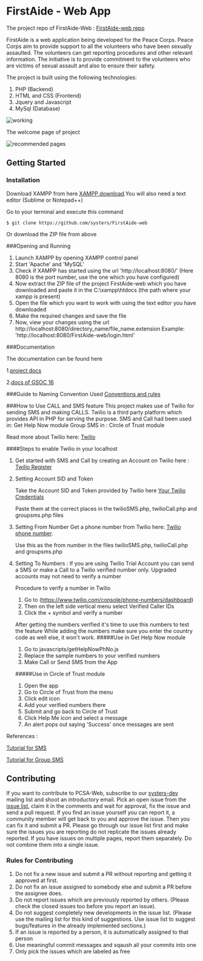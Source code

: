 # FirstAide - Web App

The project repo of FirstAide-Web : [FirstAide-web repo](https://github.com/systers/FirstAide-web)

FirstAide is a web application being developed for the Peace Corps. Peace Corps aim to provide support to all the volunteers who have been sexually assaulted. The volunteers can get reporting procedures and other relevant information. The initiative is to provide commitment to the volunteers who are victims of sexual assault and also to ensure their safety.

The project is built using the following technologies:
 1. PHP (Backend)
 2. HTML and CSS (Frontend)
 3. Jquery and Javascript
 4. MySql (Database)

![working](https://cloud.githubusercontent.com/assets/14356938/15768596/d4ae5218-296f-11e6-9102-0d39e2bcd1da.jpg)

The welcome page of project

![recommended pages](https://cloud.githubusercontent.com/assets/14356938/15768497/001cb95e-296f-11e6-8cf4-052ffc24e154.png)

## Getting Started

### Installation
Download XAMPP from here [XAMPP download](https://www.apachefriends.org/download.html).You will also need a text editor (Sublime or Notepad++) 

Go to your terminal and execute this command

    $ git clone https://github.com/systers/FirstAide-web

Or download the ZIP file from above

###Opening and Running
1. Launch XAMPP by opening XAMPP control panel
2. Start 'Apache' and 'MySQL' 
3. Check if XAMPP has started using the url 'http://localhost:8080/' (Here 8080 is the port number, use the one which you have configured)
4. Now extract the ZIP file of the project FirstAide-web which you have downloaded and paste it in the C:\xampp\htdocs (the path where your xampp is present)
5. Open the file which you want to work with using the text editor you have downloaded
6. Make the required changes and save the file
7. Now, view your changes using the url http://localhost:8080/directory_name/file_name.extension  Example: 'http://localhost:8080/FirstAide-web/login.html'

###Documentation

The documentation can be found here

1.[project docs](https://github.com/systers/FirstAide-web/tree/master/project-docs)

2.[docs of GSOC 16](https://github.com/systers/FirstAide-web/tree/master/work-docs)

###Guide to Naming Convention Used
[Conventions and rules](https://google.github.io/styleguide/htmlcssguide.xml)

###How to Use CALL and SMS feature
This project makes use of Twilio for sending SMS and making CALLS. Twilio is a third party platform which provides API in PHP for serving the purpose.
SMS and Call had been used in:
Get Help Now module
Group SMS in :
Circle of Trust module

Read more about Twilio here: [Twilio](https://www.twilio.com/)

####Steps to enable Twilio in your localhost
1. Get started with SMS and Call by creating an Account on Twilio here : [Twilio Register](https://www.twilio.com/try-twilio)
2. Setting Account SID and Token
   
   Take the Account SID and Token provided by Twilio here [Your Twilio Credentials](https://www.twilio.com/console)
   
   Paste them at the correct places in  the twilioSMS.php, twilioCall.php and groupsms.php files
3. Setting From Number
   Get a phone number from Twilio here: [Twilio phone number](https://www.twilio.com/console/phone-numbers/dashboard).

   Use this as the from number in the files twilioSMS.php, twilioCall.php and groupsms.php
4. Setting To Numbers :
   If you are using Twilio Trial Account you can send a SMS or make a Call to a Twilio verified number only. Upgraded accounts may not   need to verify a number

   Procedure to verify a number in Twilio
   1. Go to (https://www.twilio.com/console/phone-numbers/dashboard)
   2. Then on the left side vertical menu select Verified Caller IDs
   3. Click the + symbol and verify a number
   
   After getting the numbers verified it's time to use this numbers to test the feature
   While adding the numbers make sure you enter the country code as well else, it won't work.
   #####Use in Get Help Now module
   1. Go to javascripts/getHelpNowPhNo.js
   2. Replace the sample numbers to your verified numbers
   3. Make Call or Send SMS from the App
  
   #####Use in Circle of Trust module
   1. Open the app
   2. Go to Circle of Trust from the menu
   3. Click edit icon
   4. Add your verified numbers there
   5. Submit and go back to Circle of Trust
   6. Click Help Me icon and select a message
   7. An alert pops out saying 'Success' once messages are sent

References : 

[Tutorial for SMS](https://www.youtube.com/watch?v=jZPeNfLD5Yc)

[Tutorial for Group SMS](https://www.youtube.com/watch?v=G4oluQf_7S4)

## Contributing 
If you want to contribute to PCSA-Web, subscribe to our [systers-dev](http://systers.org/mailman/listinfo/systers-dev) mailing list and shoot an introductory email. Pick an open issue from the [issue list](https://github.com/systers/FirstAide-Web/issues), claim it in the comments and wait for approval, fix the issue and send a pull request. 
If you find an issue yourself you can report it, a community member will get back to you and approve the issue. Then you can fix it and submit a PR. Please go through our issue list first and make sure the issues you are reporting  do not replicate the issues already reported. If you have issues on multiple pages, report them separately. Do not combine them into a single issue.

### Rules for Contributing
1. Do not fix a new issue and submit a PR without reporting and getting it approved at first.
2. Do not fix an issue assigned to somebody else and submit a PR before the assignee does. 
3. Do not report issues which are previously reported by others. (Please check the closed issues too before you report an issue). 
4. Do not suggest completely new developments in the issue list. (Please use the mailing list for this kind of suggestions. Use issue list to suggest bugs/features in the already implemented sections.)
5. If an issue is reported by a person, it is automatically assigned to that person
6. Use meaningful commit messages and sqaush all your commits into one
7. Only pick the issues which are labeled as free
